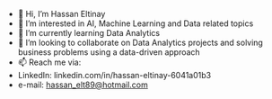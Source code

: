 - 👋 Hi, I’m Hassan Eltinay
- 👀 I’m interested in AI, Machine Learning and Data related topics
- 🌱 I’m currently learning Data Analytics
- 💞️ I’m looking to collaborate on Data Analytics projects and solving business problems using a data-driven approach
- 📫 Reach me via:
-  LinkedIn: linkedin.com/in/hassan-eltinay-6041a01b3 
-  e-mail: hassan_elt89@hotmail.com

<!---
hassan899/hassan899 is a ✨ special ✨ repository because its `README.md` (this file) appears on your GitHub profile.
You can click the Preview link to take a look at your changes.
--->
